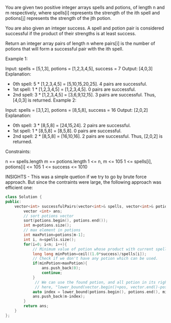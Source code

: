 You are given two positive integer arrays spells and potions, of length n and m respectively, where spells[i] represents the strength of the ith spell and potions[j] represents the strength of the jth potion.

You are also given an integer success. A spell and potion pair is considered successful if the product of their strengths is at least success.

Return an integer array pairs of length n where pairs[i] is the number of potions that will form a successful pair with the ith spell.

 

Example 1:

Input: spells = [5,1,3], potions = [1,2,3,4,5], success = 7
Output: [4,0,3]
Explanation:
- 0th spell: 5 * [1,2,3,4,5] = [5,10,15,20,25]. 4 pairs are successful.
- 1st spell: 1 * [1,2,3,4,5] = [1,2,3,4,5]. 0 pairs are successful.
- 2nd spell: 3 * [1,2,3,4,5] = [3,6,9,12,15]. 3 pairs are successful.
Thus, [4,0,3] is returned.
Example 2:

Input: spells = [3,1,2], potions = [8,5,8], success = 16
Output: [2,0,2]
Explanation:
- 0th spell: 3 * [8,5,8] = [24,15,24]. 2 pairs are successful.
- 1st spell: 1 * [8,5,8] = [8,5,8]. 0 pairs are successful. 
- 2nd spell: 2 * [8,5,8] = [16,10,16]. 2 pairs are successful. 
Thus, [2,0,2] is returned.
 

Constraints:

n == spells.length
m == potions.length
1 <= n, m <= 105
1 <= spells[i], potions[i] <= 105
1 <= success <= 1010


INSIGHTS  - This was a simple quetion if we try to go by brute force approach.
But since the contraints were large, the following approach was efficient one:


```cpp
class Solution {
public:
    vector<int> successfulPairs(vector<int>& spells, vector<int>& potions, long long success) {
        vector <int> ans;
        // sort potions vector
        sort(potions.begin(), potions.end());
        int m=potions.size();
        // max element in potions
        int maxPotion=potions[m-1];
        int i, n=spells.size();
        for(i=0; i<n; i++){
            // Minimum value of potion whose product with current spell will be at least success or more.
            long long minPotion=ceil((1.0*success)/spells[i]);
            // Check if we don't have any potion which can be used.
            if(minPotion>maxPotion){
                ans.push_back(0);
                continue;
            }
             // We can use the found potion, and all potion in its right (as the right potions are greater than the found potion).
             // here, "lower_bound(vector.begin()+pos, vector.end()-pos1, val)" returns the smallest element which is not less than val
            auto index = lower_bound(potions.begin(), potions.end(), minPotion)- potions.begin();
            ans.push_back(m-index);
        }
        return ans;
    }
};
```
